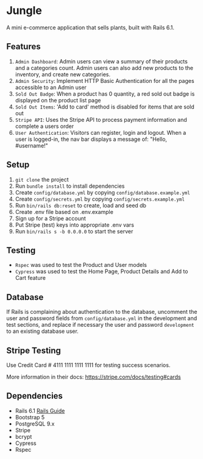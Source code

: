 # Jungle

A mini e-commerce application that sells plants, built with Rails 6.1.

## Features

1. `Admin Dashboard`: Admin users can view a summary of their products and a categories count. Admin users can also add new products to the inventory, and create new categories.
2. `Admin Security`: Implement HTTP Basic Authentication for all the pages accessible to an Admin user
3. `Sold Out Badge`: When a product has 0 quantity, a red sold out badge is displayed on the product list page
4. `Sold Out Items`: 'Add to card' method is disabled for items that are sold out
5. `Stripe API`: Uses the Stripe API to process payment information and complete a users order
6. `User Authentication`: Visitors can register, login and logout. When a user is logged-in, the nav bar displays a message of: "Hello, #username!"

## Setup

1. `git clone` the project
2. Run `bundle install` to install dependencies
3. Create `config/database.yml` by copying `config/database.example.yml`
4. Create `config/secrets.yml` by copying `config/secrets.example.yml`
5. Run `bin/rails db:reset` to create, load and seed db
6. Create .env file based on .env.example
7. Sign up for a Stripe account
8. Put Stripe (test) keys into appropriate .env vars
9. Run `bin/rails s -b 0.0.0.0` to start the server

## Testing

- `Rspec` was used to test the Product and User models
- `Cypress` was used to test the Home Page, Product Details and Add to Cart feature

## Database

If Rails is complaining about authentication to the database, uncomment the user and password fields from `config/database.yml` in the development and test sections, and replace if necessary the user and password `development` to an existing database user.

## Stripe Testing

Use Credit Card # 4111 1111 1111 1111 for testing success scenarios.

More information in their docs: <https://stripe.com/docs/testing#cards>

## Dependencies

- Rails 6.1 [Rails Guide](http://guides.rubyonrails.org/v6.1/)
- Bootstrap 5
- PostgreSQL 9.x
- Stripe
- bcrypt
- Cypress
- Rspec
